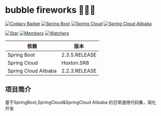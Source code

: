 # bubble fireworks 🎉🎉🎉

[![Codacy Badge](https://api.codacy.com/project/badge/Grade/63f51f8ee55f42bd8284c1c04e2b6f7d)](https://app.codacy.com/manual/fxbin/bubble-fireworks?utm_source=github.com&utm_medium=referral&utm_content=fxbin/bubble-fireworks&utm_campaign=Badge_Grade_Settings)
[![Spring Boot](https://img.shields.io/badge/SpringBoot-2.3.5.RELEASE-brightgreen.svg)](https://github.com/spring-projects/spring-boot)
[![Spring Cloud](https://img.shields.io/badge/SpringCloud-Hoxton.SR8-brightgreen.svg)](https://github.com/spring-cloud)
[![Spring Cloud Alibaba](https://img.shields.io/badge/SpringCloudAlibaba-2.2.3.RELEASE-brightgreen.svg)](https://github.com/alibaba/spring-cloud-alibaba)

[![Star](https://img.shields.io/github/stars/fxbin/bubble-fireworks.svg?label=Stars&style=social)](https://github.com/fxbin/bubble-fireworks/stargazers)
[![Members](https://img.shields.io/github/forks/fxbin/bubble-fireworks.svg?label=Fork&style=social)](https://github.com/fxbin/bubble-fireworks/network/members)
[![Watchers](https://img.shields.io/github/watchers/fxbin/bubble-fireworks.svg?label=Watch&style=social)](https://github.com/fxbin/bubble-fireworks/watchers)


| 依赖 | 版本 |
---|---
| Spring Boot |  2.3.5.RELEASE |
| Spring Cloud |  Hoxton.SR8 | 
| Spring Cloud Alibaba |  2.2.3.RELEASE |  

## 项目简介

基于SpringBoot,SpringCloud&SpringCloud Alibaba 的日常通用代码集，简化开发